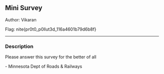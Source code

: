 ## Mini Survey

Author: Vikaran

Flag: nite{pr0t0_p0llut3d_116a4601b79d6b8f}

---

### Description

Please answer this survey for the better of all

\-
Minnesota Dept of Roads & Railways
